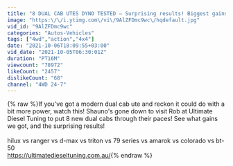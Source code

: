 ```yaml
---
title: "8 DUAL CAB UTES DYNO TESTED – Surprising results! Biggest gains & how we got them!"
image: "https:\/\/i.ytimg.com\/vi\/9AlZFDmc9wc\/hqdefault.jpg"
vid_id: "9AlZFDmc9wc"
categories: "Autos-Vehicles"
tags: ["4wd","action","4x4"]
date: "2021-10-06T18:09:55+03:00"
vid_date: "2021-10-05T06:30:01Z"
duration: "PT16M"
viewcount: "78972"
likeCount: "2457"
dislikeCount: "68"
channel: "4WD 24-7"
---
```

{% raw %}If you've got a modern dual cab ute and reckon it could do with a bit more power, watch this! Shauno's gone down to visit Rob at Ultimate Diesel Tuning to put 8 new dual cabs through their paces! See what gains we got, and the surprising results! <br /><br />hilux vs ranger vs d-max vs triton vs 79 series vs amarok vs colorado vs bt-50<br /><a rel="nofollow" target="blank" href="https://ultimatedieseltuning.com.au/">https://ultimatedieseltuning.com.au/</a>{% endraw %}
